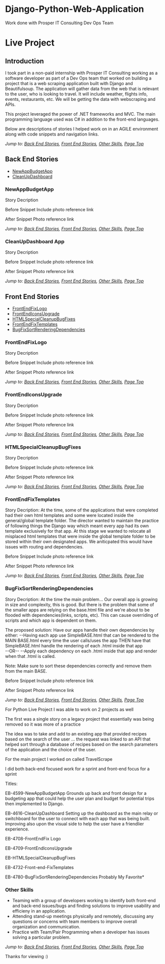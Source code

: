 # Django-Python-Web-Application
Work done with Prosper IT Consulting Dev Ops Team


# Live Project

## Introduction

I took part in a non-paid internship with Prosper IT Consulting working as a software developer as part of a Dev Ops team that worked on building a project that is a web scraping application built with Django and Beautifulsoup.  The application will gather data from the web that is relevant to the user, who is looking to travel.  It will include weather, flights info, events, restaurants, etc.  We will be getting the data with webscraping and APIs.

This project leveraged the power of .NET frameworks and MVC.  The main programming language used was C# in addition to the front-end languages.

Below are descriptions of stories I helped work on in an AGILE environment along with code snippets and navigation links.  

*Jump to: [Back End Stories](#back-end-stories), [Front End Stories](#front-end-stories), [Other Skills](#other-skills), [Page Top](#live-project)*




## Back End Stories
* [NewAppBudgetApp](#newappbudgetapp)
* [CleanUpDashboard](#cleanupdashboard)


### NewAppBudgetApp

Story Decription

Before Snippet
Include photo reference link

After Snippet
Photo reference link


*Jump to: [Back End Stories](#back-end-stories), [Front End Stories](#front-end-stories), [Other Skills](#other-skills), [Page Top](#live-project)*


### CleanUpDashboard App

Story Decription

Before Snippet
Include photo reference link

After Snippet
Photo reference link

*Jump to: [Back End Stories](#back-end-stories), [Front End Stories](#front-end-stories), [Other Skills](#other-skills), [Page Top](#live-project)*


## Front End Stories
* [FrontEndFixLogo](#frontendfixlogo)
* [FrontEndIconsUpgrade](#frontendiconsupgrade)
* [HTMLSpecialCleanupBugFixes](#htmlspecialcleanupbugfixes)
* [FrontEndFixTemplates](#frontendfixtemplates)
* [BugFixSortRenderingDependencies](#bugfixsortrenderingdependencies)


### FrontEndFixLogo
Story Decription

Before Snippet
Include photo reference link

After Snippet
Photo reference link

*Jump to: [Back End Stories](#back-end-stories), [Front End Stories](#front-end-stories), [Other Skills](#other-skills), [Page Top](#live-project)*


### FrontEndIconsUpgrade
Story Decription

Before Snippet
Include photo reference link

After Snippet
Photo reference link

*Jump to: [Back End Stories](#back-end-stories), [Front End Stories](#front-end-stories), [Other Skills](#other-skills), [Page Top](#live-project)*

### HTMLSpecialCleanupBugFixes
Story Decription

Before Snippet
Include photo reference link

After Snippet
Photo reference link

*Jump to: [Back End Stories](#back-end-stories), [Front End Stories](#front-end-stories), [Other Skills](#other-skills), [Page Top](#live-project)*

### FrontEndFixTemplates
Story Decription: At the time, some of the applications that were completed had their own html templates and some were located inside the general/global template folder.  The director wanted to maintain the practice of following things the Django way which meant every app had its own template exclusively for that app.  At this stage we wanted to relocate all misplaced html templates that were inside the global template folder to be stored within their own designated apps.  We aniticpated this would have issues with routing and dependencies.

Before Snippet
Include photo reference link

After Snippet
Photo reference link

*Jump to: [Back End Stories](#back-end-stories), [Front End Stories](#front-end-stories), [Other Skills](#other-skills), [Page Top](#live-project)*

### BugFixSortRenderingDependencies
Story Decription:  At the time the main problem...  Our overall app is growing in size and complexity, this is good.  But there is the problem that some of the smaller apps are relying on the base.html file and we're about to be flooded with dependencies(links, scripts, etc).  This can cause overriding of scripts and which app is dependent on them.

The proposed solution: Have our apps handle their own dependencies by either:
--Having each app use SimpleBASE.html that can be rendered to the MAIN BASE.html every time the user calls/uses the app THEN have that SimpleBASE.html handle the rendering of each .html inside that app  
--OR--
--Apply each dependency on each .html inside that app and render when that .html is called.

Note: Make sure to sort these dependencies correctly and remove them from the main BASE.


Before Snippet
Include photo reference link

After Snippet
Photo reference link

*Jump to: [Back End Stories](#back-end-stories), [Front End Stories](#front-end-stories), [Other Skills](#other-skills), [Page Top](#live-project)*



For Python Live Project I was able to work on 2 projects as well

The first was a single story on a legacy project that essentially was being removed so it was more of a practice

The idea was to take and add to an existing app that provided recipes based on the search of the user ... the request was linked to an API that helped sort through a database of recipes based on the search parameters of the application and the choice of the user.

For the main project I worked on called TravelScrape

I did both back-end focused work for a sprint and front-end focus for a sprint

Titles:

EB-4599-NewAppBudgetApp Grounds up back and front design for a budgeting app that could help the user plan and budget for potential trips then implemented to Django.

EB-4616-CleanUpDashboard Setting up the dashboard as the main relay or switchboard for the user to connect with each app that was being built. Improving also upon the visual side to help the user have a friendlier experience.

EB-4708-FrontEndFix Logo

EB-4709-FrontEndIconsUpgrade

EB-HTMLSpecialCleanupBugFixes

EB-4732-Front-end-FixTemplates

EB-4780-BugFixSortRenderingDependencies Probably My Favorite*



### Other Skills

* Teaming with a group of developers working to identify both front-end and back-end issues/bugs and finding solutions to improve usability and efficieny in an application.
* Attending stand-up meetings physically and remotely, discussing any questions or concerns with team members to improve overall organization and communication.
* Practice with Team/Pair Programming when a developer has issues solving a particular problem.

*Jump to: [Back End Stories](#back-end-stories), [Front End Stories](#front-end-stories), [Other Skills](#other-skills), [Page Top](#live-project)*


Thanks for viewing :)

